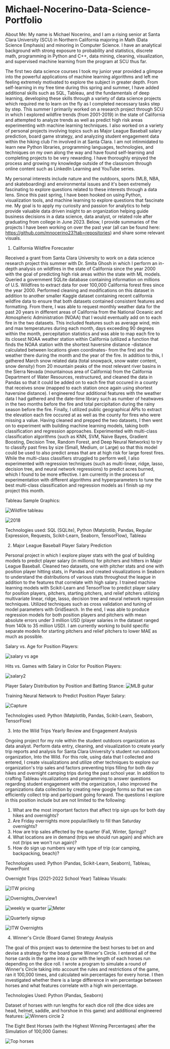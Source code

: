 # Michael-Nocerino-Data-Science-Portfolio


About Me:
My name is Michael Nocerino, and I am a rising senior at Santa Clara University (SCU) in Northern California majoring in Math (Data Science Emphasis) and minoring in Computer Science. I have an analytical background with strong exposure to probability and statistics, discrete math, programming in Python and C++, data mining, cleaning, visualization, and supervised machine learning from the program at SCU thus far.

The first two data science courses I took my junior year provided a glimpse into the powerful applications of machine learning algorithms and left me feeling extremely motivated to explore the subject in greater depth. From self-learning in my free time during this spring and summer, I have added additional skills such as SQL, Tableau, and the fundamentals of deep learning, developing these skills through a variety of data science projects which required me to learn on the fly as I completed necessary tasks step by step. This summer I primarily worked on a research project through SCU in which I explored wildfire trends (from 2001-2019) in the state of California and attempted to analyze trends as well as predict high risk areas experimenting with machine learning techniques. I also worked on a variety of personal projects involving topics such as Major League Baseball salary prediction, board game strategy, and analyzing student engagement data within the hiking club I'm involved in at Santa Clara. I am not intinmidated to learn new Python libraries, programming languages, technologies, and techniques on my own along the way and have found self-learning and completing projects to be very rewarding. I have thoroughly enjoyed the process and growing my knowledge outside of the classroom through online content such as LinkedIn Learning and YouTube series.

My personal interests include nature and the outdoors, sports (MLB, NBA, and skateboarding) and environmental issues and it's been extremely fascinating to explore questions related to these interests through a data lens. Since this past spring, I have been hooked on using Python, visualization tools, and machine learning to explore questions that fascinate me. My goal is to apply my curiosity and passion for analytics to help provide valuable data driven insight to an organization helping guide business decisions in a data science, data analyst, or related role after graduating from college in June 2023. Below, I provide summaries of the projects I have been working on over the past year (all can be found here: https://github.com/mnocerino23?tab=repositories) and share some relevant visuals.

1. California Wildfire Forecaster

Received a grant from Santa Clara University to work on a data science research project this summer with Dr. Smita Ghosh in which I perform an in-depth analysis on wildfires in the state of California since the year 2000 with the goal of predicting high risk areas within the state with ML models. Queried a government SQLite database containing information on millions of U.S. Wildfires to extract data for over 100,000 California forest fires since the year 2000. Performed cleaning and modifications on this dataset in addition to another smaller Kaggle dataset containing recent california wildfire data to ensure that both datasets contained consistent features and formatting. From there, I was able to request monthly weather data for the past 20 years in different areas of California from the National Oceanic and Atmospheric Administration (NOAA) that I would eventually add on to each fire in the two datasets. This included features such as average wind, min and max temperatures during each month, days exceeding 90 degrees within the month, percepitation statistics and was able to map each fire to its closest NOAA weather station within California (utilized a function that finds the NOAA station with the shortest haversine distance -distance calculated between locations given coordinates- from the fire) and the weather there during the month and the year of the fire. In addition to this, I gathered March snow related data (total snowpack, snow water content, snow density) from 20 mountain peaks of the most relevant river basins in the Sierra Nevada (mountainous area of California) from the California Department of Water Resources, restructured, and cleaned the data in Pandas so that it could be added on to each fire that occured in a county that receives snow (mapped to each station once again using shortest haversine distance). I engineered four additional features with the weather data I had gathered and the date-time library such as number of heatwaves in the two months before the fire and total percipitation during the rainy season before the fire. Finally, I utilized public geographical APIs to extract the elevation each fire occured at as well as the county for fires who were missing a value. Having cleaned and prepped the two datasets, I then went on to experiment with building machine learning models, taking both classification and regression approaches. Experimented with multi-class classification algorithms (such as KNN, SVM, Naive Bayes, Gradient Boosting, Decision Tree, Random Forest, and Deep Neural Networks) to try to classify past fires by size (Small, Medium, or Large) so that this model could be used to also predict areas that are at high risk for large forest fires. While the multi-class classifiers struggled to perform well, I also experimented with regression techniques (such as multi-linear, ridge, lasso, decision tree, and neural network regressions) to predict acres burned, which I found to be more effective. I am currently in the process of experimentation with different algorithms and hyperparameters to tune the best multi-class classification and regression models as I finish up my project this month.


Tableau Sample Graphics: 

![Wildfire tableau](https://user-images.githubusercontent.com/81653555/185754770-53419d59-2baa-4692-8388-d0db30ee0ba1.JPG)

![2018](https://user-images.githubusercontent.com/81653555/185754850-a59e0032-f082-491c-bcc4-83061b03cf78.JPG)


Technologies used: SQL (SQLite), Python (Matplotlib, Pandas, Regular Expression, Requests, Scikit-Learn, Seaborn, TensorFlow), Tableau


2. Major League Baseball Player Salary Prediction

Personal project in which I explore player stats with the goal of building models to predict player salary (in millions) for pitchers and hitters in Major League Baseball. Cleaned two datasets, one with pitcher stats and one with position player hitting stats, in Pandas and created visualizations in Seaborn to understand the distributions of various stats throughout the league in addition to the features that correlate with high salary. I trained machine learning models with Scikit-Learn and TensorFlow to predict player salary for position players, pitchers, starting pitchers, and relief pitchers utilizing multivariate linear, ridge, lasso, decision tree and neural network regression techniques. Utilized techniques such as cross validation and tuning of model parameters with GridSearch. In the end, I was able to produce regression models for both position players and pitchers with mean absolute errors under 3 million USD (player salaries in the dataset ranged from 140k to 35 million USD). I am currently working to build specific separate models for starting pitchers and relief pitchers to lower MAE as much as possible.

Salary vs. Age for Position Players:


![salary vs age](https://user-images.githubusercontent.com/81653555/183914933-a449e935-93e6-4801-a2ec-2cc8792291e0.JPG)

Hits vs. Games with Salary in Color for Position Players:



![salary2](https://user-images.githubusercontent.com/81653555/185754950-e19d6d71-bd40-47e7-a36e-0d59063b4cb1.JPG)

Player Salary Distribution by Position and Batting Stance:
![MLB guitar](https://user-images.githubusercontent.com/81653555/183914333-947a77ec-bd28-44bd-8ba9-71fb7c973002.JPG)

Training Neural Network to Predict Position Player Salary:


![Capture](https://user-images.githubusercontent.com/81653555/184680718-e63126d7-98be-47c8-9352-097299da4c4a.JPG)


Technologies used: Python (Matplotlib, Pandas, Scikit-Learn, Seaborn, TensorFlow)


3. Into the Wild Trips Yearly Review and Engagement Analysis

Ongoing project for my role within the student outdoors organization as data analyst. Perform data entry, cleaning, and visualization to create yearly trip reports and  analysis for Santa Clara University's student run outdoors organization, Into the Wild. For this role, using data that I collected and entered, I create visualizations and utilize other techniques to explore our organization's trip sales and factors preventing trips filling for both day hikes and overnight camping trips during the past school year. In addition to crafting Tableau visualizations and programming to answer questions regarding student engagement with the organization, I also improved the organizations data collection by creating new google forms so that we can efficiently collect trip and participant going forward. The questions I explore in this position include but are not limited to the following:

1. What are the most important factors that affect trip sign ups for both day hikes and overnights?
2. Are Friday overnights more popular/likely to fill than Saturday overnights?
3. How are trip sales affected by the quarter (Fall, Winter, Spring)?
4. What locations are in demand (trips we should run again) and which are not (trips we won't run again)?
5. How do sign up numbers vary with type of trip (car camping, backpacking, beach)?

Technologies used: Python (Pandas, Scikit-Learn, Seaborn), Tableau, PowerPoint








Overnight Trips (2021-2022 School Year) Tableau Visuals:

![ITW pricing](https://user-images.githubusercontent.com/81653555/183909840-ccf350ed-28cf-4363-9750-17e03fa7e1d5.JPG)

![Overnights_Overview1](https://user-images.githubusercontent.com/81653555/183911802-d06aa820-c1ef-41df-9761-e53cff58b948.JPG)

![weekly w quarter](https://user-images.githubusercontent.com/81653555/183911830-96ca4ae0-e138-4b7b-8fa3-1e30b4d70cf9.JPG)
![Meter](https://user-images.githubusercontent.com/81653555/183912457-17718c03-de41-443f-b7e9-2669e5845cde.JPG)


![Quarterly signup](https://user-images.githubusercontent.com/81653555/183912019-c2e073be-4a85-4e4f-88e0-f4156d9b1423.JPG)

![ITW Overnights](https://user-images.githubusercontent.com/81653555/185755871-ecee4642-e88a-4bd8-a8e0-cee017f0a224.JPG)


4. Winner's Circle (Board Game) Strategy Analysis

The goal of this project was to determine the best horses to bet on and devise a strategy for the board game Winner's Circle. I entered all of the horse cards in the game into a csv with the length of each horses run depending on the dice roll. I wrote a program to simulate a round of Winner's Circle taking into account the rules and restrictions of the game, ran it 100,000 times, and calculated win percentages for every horse. I then investigated whether there is a large difference in win percentage between horses and what features correlate with a high win percentage. 

Technologies Used: Python (Pandas, Seaborn)

Dataset of horses with run lengths for each dice roll (the dice sides are head, helmet, saddle, and horshoe in this game) and additional engineered features:
![Winners circle 2](https://user-images.githubusercontent.com/81653555/183908365-f94bf29d-2a6b-4a1c-b5c3-e336a55014c0.JPG)

The Eight Best Horses (with the Highest Winning Percentages) after the Simulation of 100,000 Games:


![Top horses](https://user-images.githubusercontent.com/81653555/183915854-873cc95d-707c-4339-9a14-9009a792bab7.JPG)



